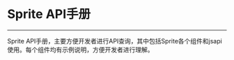 # Sprite API手册

----------

Sprite API手册，主要方便开发者进行API查询，其中包括Sprite各个组件和jsapi使用。每个组件均有示例说明，方便开发者进行理解。 


 


